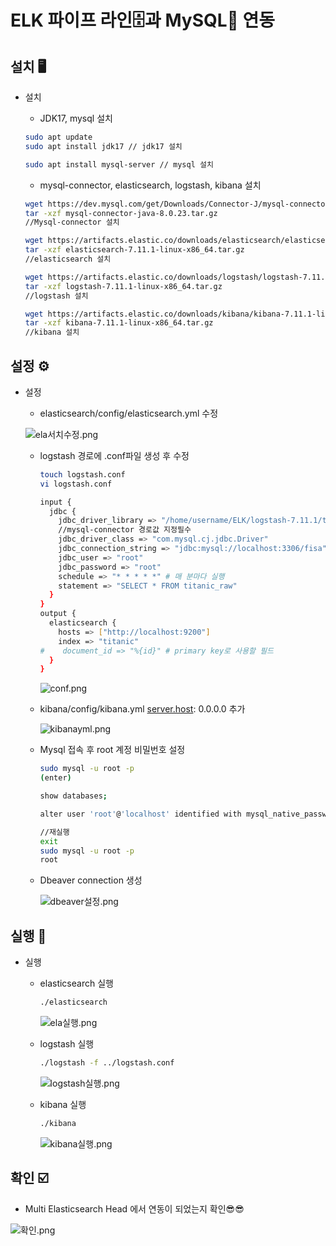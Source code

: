 # ELK 파이프 라인🗄️과 MySQL🐬 연동

## 설치 🖥️

- 설치
    - JDK17, mysql 설치
    
    ```bash
    sudo apt update 
    sudo apt install jdk17 // jdk17 설치
    
    sudo apt install mysql-server // mysql 설치
    ```
    
    - mysql-connector, elasticsearch, logstash, kibana 설치
    
    ```bash
    wget https://dev.mysql.com/get/Downloads/Connector-J/mysql-connector-java-8.0.23.tar.gz
    tar -xzf mysql-connector-java-8.0.23.tar.gz
    //Mysql-connector 설치
    
    wget https://artifacts.elastic.co/downloads/elasticsearch/elasticsearch-7.11.1-linux-x86_64.tar.gz
    tar -xzf elasticsearch-7.11.1-linux-x86_64.tar.gz
    //elasticsearch 설치
    
    wget https://artifacts.elastic.co/downloads/logstash/logstash-7.11.1-linux-x86_64.tar.gz
    tar -xzf logstash-7.11.1-linux-x86_64.tar.gz
    //logstash 설치
    
    wget https://artifacts.elastic.co/downloads/kibana/kibana-7.11.1-linux-x86_64.tar.gz
    tar -xzf kibana-7.11.1-linux-x86_64.tar.gz
    //kibana 설치
    ```
    

## 설정 ⚙️

- 설정
    - elasticsearch/config/elasticsearch.yml 수정
    
    ![ela서치수정.png](ELK%20%E1%84%91%E1%85%A1%E1%84%8B%E1%85%B5%E1%84%91%E1%85%B3%20%E1%84%85%E1%85%A1%E1%84%8B%E1%85%B5%E1%86%AB%F0%9F%97%84%EF%B8%8F%E1%84%80%E1%85%AA%20MySQL%F0%9F%90%AC%20%E1%84%8B%E1%85%A7%E1%86%AB%E1%84%83%E1%85%A9%E1%86%BC%2011292040d0b647528903b48adf39b061/ela%25EC%2584%259C%25EC%25B9%2598%25EC%2588%2598%25EC%25A0%2595.png)
    
    - logstash 경로에 .conf파일 생성 후 수정
        
        ```bash
        touch logstash.conf
        vi logstash.conf
        
        input {
          jdbc {
            jdbc_driver_library => "/home/username/ELK/logstash-7.11.1/tools/mysql-connector-java-8.0.23/mysql-connector-java-8.0.23.jar"
            //mysql-connector 경로값 지정필수
            jdbc_driver_class => "com.mysql.cj.jdbc.Driver"
            jdbc_connection_string => "jdbc:mysql://localhost:3306/fisa"
            jdbc_user => "root"
            jdbc_password => "root"
            schedule => "* * * * *" # 매 분마다 실행
            statement => "SELECT * FROM titanic_raw"
          }
        }
        output {
          elasticsearch {
            hosts => ["http://localhost:9200"]
            index => "titanic"
        #    document_id => "%{id}" # primary key로 사용할 필드
          }
        }
        ```
        
        ![conf.png](ELK%20%E1%84%91%E1%85%A1%E1%84%8B%E1%85%B5%E1%84%91%E1%85%B3%20%E1%84%85%E1%85%A1%E1%84%8B%E1%85%B5%E1%86%AB%F0%9F%97%84%EF%B8%8F%E1%84%80%E1%85%AA%20MySQL%F0%9F%90%AC%20%E1%84%8B%E1%85%A7%E1%86%AB%E1%84%83%E1%85%A9%E1%86%BC%2011292040d0b647528903b48adf39b061/conf.png)
        
    - kibana/config/kibana.yml  [server.host](http://server.host): 0.0.0.0 추가
        
        ![kibanayml.png](ELK%20%E1%84%91%E1%85%A1%E1%84%8B%E1%85%B5%E1%84%91%E1%85%B3%20%E1%84%85%E1%85%A1%E1%84%8B%E1%85%B5%E1%86%AB%F0%9F%97%84%EF%B8%8F%E1%84%80%E1%85%AA%20MySQL%F0%9F%90%AC%20%E1%84%8B%E1%85%A7%E1%86%AB%E1%84%83%E1%85%A9%E1%86%BC%2011292040d0b647528903b48adf39b061/kibanayml.png)
        
    
    - Mysql 접속 후 root 계정 비밀번호 설정
        
        ```bash
        sudo mysql -u root -p
        (enter)
        
        show databases;
        
        alter user 'root'@'localhost' identified with mysql_native_password by 'root';
        
        //재실행
        exit
        sudo mysql -u root -p
        root
        ```
        
    - Dbeaver connection 생성
        
        ![dbeaver설정.png](ELK%20%E1%84%91%E1%85%A1%E1%84%8B%E1%85%B5%E1%84%91%E1%85%B3%20%E1%84%85%E1%85%A1%E1%84%8B%E1%85%B5%E1%86%AB%F0%9F%97%84%EF%B8%8F%E1%84%80%E1%85%AA%20MySQL%F0%9F%90%AC%20%E1%84%8B%E1%85%A7%E1%86%AB%E1%84%83%E1%85%A9%E1%86%BC%2011292040d0b647528903b48adf39b061/dbeaver%25EC%2584%25A4%25EC%25A0%2595.png)
        
    

## 실행 🔎

- 실행
    - elasticsearch 실행
        
        ```bash
        ./elasticsearch
        ```
        
        ![ela실행.png](ELK%20%E1%84%91%E1%85%A1%E1%84%8B%E1%85%B5%E1%84%91%E1%85%B3%20%E1%84%85%E1%85%A1%E1%84%8B%E1%85%B5%E1%86%AB%F0%9F%97%84%EF%B8%8F%E1%84%80%E1%85%AA%20MySQL%F0%9F%90%AC%20%E1%84%8B%E1%85%A7%E1%86%AB%E1%84%83%E1%85%A9%E1%86%BC%2011292040d0b647528903b48adf39b061/ela%25EC%258B%25A4%25ED%2596%2589.png)
        
    - logstash 실행
        
        ```bash
        ./logstash -f ../logstash.conf
        ```
        
        ![logstash실행.png](ELK%20%E1%84%91%E1%85%A1%E1%84%8B%E1%85%B5%E1%84%91%E1%85%B3%20%E1%84%85%E1%85%A1%E1%84%8B%E1%85%B5%E1%86%AB%F0%9F%97%84%EF%B8%8F%E1%84%80%E1%85%AA%20MySQL%F0%9F%90%AC%20%E1%84%8B%E1%85%A7%E1%86%AB%E1%84%83%E1%85%A9%E1%86%BC%2011292040d0b647528903b48adf39b061/logstash%25EC%258B%25A4%25ED%2596%2589.png)
        
    - kibana 실행
        
        ```bash
        ./kibana
        ```
        
        ![kibana실행.png](ELK%20%E1%84%91%E1%85%A1%E1%84%8B%E1%85%B5%E1%84%91%E1%85%B3%20%E1%84%85%E1%85%A1%E1%84%8B%E1%85%B5%E1%86%AB%F0%9F%97%84%EF%B8%8F%E1%84%80%E1%85%AA%20MySQL%F0%9F%90%AC%20%E1%84%8B%E1%85%A7%E1%86%AB%E1%84%83%E1%85%A9%E1%86%BC%2011292040d0b647528903b48adf39b061/kibana%25EC%258B%25A4%25ED%2596%2589.png)
        

## 확인 ☑️

- Multi Elasticsearch Head 에서 연동이 되었는지 확인😎😎

![확인.png](ELK%20%E1%84%91%E1%85%A1%E1%84%8B%E1%85%B5%E1%84%91%E1%85%B3%20%E1%84%85%E1%85%A1%E1%84%8B%E1%85%B5%E1%86%AB%F0%9F%97%84%EF%B8%8F%E1%84%80%E1%85%AA%20MySQL%F0%9F%90%AC%20%E1%84%8B%E1%85%A7%E1%86%AB%E1%84%83%E1%85%A9%E1%86%BC%2011292040d0b647528903b48adf39b061/%25ED%2599%2595%25EC%259D%25B8.png)
